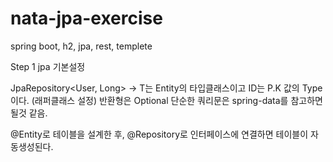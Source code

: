 # nata-jpa-exercise
spring boot, h2, jpa, rest, templete

Step 1 jpa 기본설정

JpaRepository<User, Long> -> T는 Entity의 타입클래스이고 ID는 P.K 값의 Type 이다. (래퍼클래스 설정)
반환형은 Optional
단순한 쿼리문은 spring-data를 참고하면 될것 같음.

@Entity로 테이블을 설계한 후,
@Repository로 인터페이스에 연결하면 테이블이 자동생성된다.

